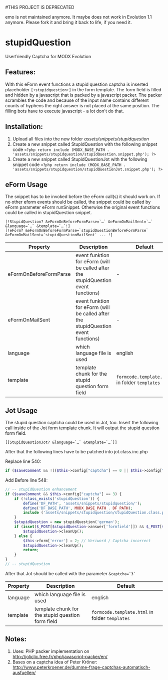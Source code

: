 #THIS PROJECT IS DEPRECATED

emo is not maintained anymore. It maybe does not work in Evolution 1.1 anymore. Please fork it and bring it back to life, if you need it.

stupidQuestion
================================================================================

Userfriendly Captcha for MODX Evolution

Features:
--------------------------------------------------------------------------------
With this eForm event functions a stupid question captcha is inserted placeholder `[+stupidquestion+]` in the form template. The form field is filled and hidden by a javascript that is packed by a javascript packer. The packer scrambles the code and because of the input name contains different counts of hyphens the right answer is not placed at the same position. The filling bots have to execute javascript - a lot don't do that.

Installation:
--------------------------------------------------------------------------------
1. Upload all files into the new folder *assets/snippets/stupidquestion*
2. Create a new snippet called StupidQuestion with the following snippet code
    `<?php
    return include (MODX_BASE_PATH . 'assets/snippets/stupidquestion/stupidQuestion.snippet.php');
    ?>`
3. Create a new snippet called StupidQuestionJot with the following snippet code
    `<?php
    return include (MODX_BASE_PATH . 'assets/snippets/stupidquestion/stupidQuestionJot.snippet.php');
    ?>`

eForm Usage
--------------------------------------------------------------------------------

The snippet has to be invoked before the eForm call(s) it should work on. If no other eform events should be called, the snippet could be called by eForm parameter eForm runSnippet. Otherwise the original event functions could be called in stupidQuestion snippet.

```
[!StupidQuestion? &eFormOnBeforeFormParse=`…` &eFormOnMailSent=`…` &language=`…` &template=`…`!]
[!eForm? &eFormOnBeforeFormParse=`stupidQuestionBeforeFormParse` &eFormOnMailSent=`stupidQuestionMailSent` ... !]
```

Property | Description | Default
---- | ----------- | -------
eFormOnBeforeFormParse | event funktion for eForm (will be called after the stupidQuestion event functions) | -
eFormOnMailSent | event funktion for eForm (will be called after the stupidQuestion event functions) | -
language | which language file is used | english
template | template chunk for the stupid question form field | `formcode.template.html` in folder `templates`

Jot Usage
--------------------------------------------------------------------------------

The stupid question captcha could be used in Jot, too. Insert the following call inside of the Jot form template chunk. It will output the stupid question form field.
```
[[StupidQuestionJot? &language=`…` &template=`…`]]
```

After that the following lines have to be patched into jot.class.inc.php

Replace line 540:
```php
if ($saveComment && !(($this->config["captcha"] == 0 || $this->config["captcha"] == 3 || isset($_POST['vericode']) && isset($_SESSION['veriword']) && $_SESSION['veriword'] == $_POST['vericode']))) {
```


Add Before line 548:
```php
// -- stupidQuestion enhancement
if ($saveComment && $this->config["captcha"] == 3) {
	if (!class_exists('stupidQuestion')) {
		define('DF_PATH', 'assets/snippets/stupidquestion/');
		define('DF_BASE_PATH', MODX_BASE_PATH . DF_PATH);
		include ('assets/snippets/stupidquestion/stupidQuestion.class.php');
	}
	$stupidQuestion = new stupidQuestion('german');
	if (isset($_POST[$stupidQuestion->answer['formfield']]) && $_POST[$stupidQuestion->answer['formfield']] == $stupidQuestion->answer['answer']) {
		$stupidQuestion->cleanUp();
	} else {
		$this->form['error'] = 2; // Veriword / Captcha incorrect
		$stupidQuestion->cleanUp();
		return;
	}
}
// -- stupidQuestion
```

After that Jot should be called with the parameter ``&captcha=`3` ``

Property | Description | Default
---- | ----------- | -------
language | which language file is used | english
template | template chunk for the stupid question form field | `formcode.template.html` in folder `templates`

Notes:
--------------------------------------------------------------------------------
1. Uses: PHP packer implementation on http://joliclic.free.fr/php/javascript-packer/en/
2. Bases on a captcha idea of Peter Kröner: http://www.peterkroener.de/dumme-frage-captchas-automatisch-ausfuellen/

